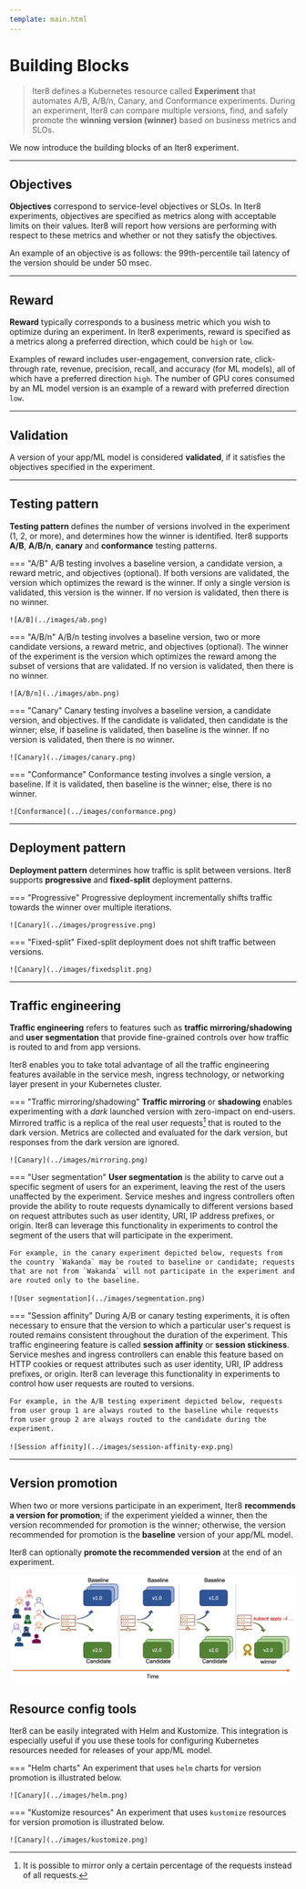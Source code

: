 ```yaml
---
template: main.html
---
```


# Building Blocks

> Iter8 defines a Kubernetes resource called **Experiment** that automates A/B, A/B/n, Canary, and Conformance experiments. During an experiment, Iter8 can compare multiple versions, find,  and safely promote the **winning version (winner)** based on business metrics and SLOs.

We now introduce the building blocks of an Iter8 experiment.

***

## Objectives

**Objectives** correspond to service-level objectives or SLOs. In Iter8 experiments, objectives are specified as metrics along with acceptable limits on their values. Iter8 will report how versions are performing with respect to these metrics and whether or not they satisfy the objectives.

An example of an objective is as follows: the 99th-percentile tail latency of the version should be under 50 msec.

***

## Reward
**Reward** typically corresponds to a business metric which you wish to optimize during an experiment. In Iter8 experiments, reward is specified as a metrics along a preferred direction, which could be `high` or `low`. 

Examples of reward includes user-engagement, conversion rate, click-through rate, revenue, precision, recall, and accuracy (for ML models), all of which have a preferred direction `high`. The number of GPU cores consumed by an ML model version is an example of a reward with preferred direction `low`.

***

## Validation

A version of your app/ML model is considered **validated**, if it satisfies the objectives specified in the experiment.

***

## Testing pattern

**Testing pattern** defines the number of versions involved in the experiment (1, 2, or more), and determines how the winner is identified. Iter8 supports **A/B**, **A/B/n**, **canary** and **conformance** testing patterns.

=== "A/B"
    A/B testing involves a baseline version, a candidate version, a reward metric, and objectives (optional). If both versions are validated, the version which optimizes the reward is the winner. If only a single version is validated, this version is the winner. If no version is validated, then there is no winner.

    ![A/B](../images/ab.png)

=== "A/B/n"
    A/B/n testing involves a baseline version, two or more candidate versions, a reward metric,  and objectives (optional). The winner of the experiment is the version which optimizes the reward among the subset of versions that are validated. If no version is validated, then there is no winner.

    ![A/B/n](../images/abn.png)

=== "Canary"
    Canary testing involves a baseline version, a candidate version, and objectives. If the candidate is validated, then candidate is the winner; else, if baseline is validated, then baseline is the winner. If no version is validated, then there is no winner.

    ![Canary](../images/canary.png)

=== "Conformance"
    Conformance testing involves a single version, a baseline. If it is validated, then baseline is the winner; else, there is no winner.

    ![Conformance](../images/conformance.png)

***

## Deployment pattern

**Deployment pattern** determines how traffic is split between versions. Iter8 supports **progressive** and **fixed-split** deployment patterns.

=== "Progressive"
    Progressive deployment incrementally shifts traffic towards the winner over multiple iterations.

    ![Canary](../images/progressive.png)

=== "Fixed-split"
    Fixed-split deployment does not shift traffic between versions.

    ![Canary](../images/fixedsplit.png)

***

## Traffic engineering

**Traffic engineering** refers to features such as **traffic mirroring/shadowing** and **user segmentation** that provide fine-grained controls over how traffic is routed to and from app versions.

Iter8 enables you to take total advantage of all the traffic engineering features available in the service mesh, ingress technology, or networking layer present in your Kubernetes cluster.

=== "Traffic mirroring/shadowing"
    **Traffic mirroring** or **shadowing** enables experimenting with a *dark* launched version with zero-impact on end-users. Mirrored traffic is a replica of the real user requests[^1] that is routed to the dark version. Metrics are collected and evaluated for the dark version, but responses from the dark version are ignored.

    ![Canary](../images/mirroring.png)

=== "User segmentation"
    **User segmentation** is the ability to carve out a specific segment of users for an experiment, leaving the rest of the users unaffected by the experiment. Service meshes and ingress controllers often provide the ability to route requests dynamically to different versions based on request attributes such as user identity, URI, IP address prefixes, or origin. Iter8 can leverage this functionality in experiments to control the segment of the users that will participate in the experiment. 
    
    For example, in the canary experiment depicted below, requests from the country `Wakanda` may be routed to baseline or candidate; requests that are not from `Wakanda` will not participate in the experiment and are routed only to the baseline.

    ![User segmentation](../images/segmentation.png)

=== "Session affinity"
    During A/B or canary testing experiments, it is often necessary to ensure that the version to which a particular user's request is routed remains consistent throughout the duration of the experiment. This traffic engineering feature is called **session affinity** or **session stickiness**. Service meshes and ingress controllers can enable this feature based on HTTP cookies or request attributes such as user identity, URI, IP address prefixes, or origin. Iter8 can leverage this functionality in experiments to control how user requests are routed to versions.

    For example, in the A/B testing experiment depicted below, requests from user group 1 are always routed to the baseline while requests from user group 2 are always routed to the candidate during the experiment.

    ![Session affinity](../images/session-affinity-exp.png)
***


## Version promotion

When two or more versions participate in an experiment, Iter8 **recommends a version for promotion**; if the experiment yielded a winner, then the version recommended for promotion is the winner; otherwise, the version recommended for promotion is the **baseline** version of your app/ML model.

Iter8 can optionally **promote the recommended version** at the end of an experiment.

![Canary](../images/yamljson.png)

## Resource config tools

Iter8 can be easily integrated with Helm and Kustomize. This integration is especially useful if you use these tools for configuring Kubernetes resources needed for releases of your app/ML model.

=== "Helm charts"
    An experiment that uses `helm` charts for version promotion is illustrated below.

    ![Canary](../images/helm.png)

=== "Kustomize resources"
    An experiment that uses `kustomize` resources for version promotion is illustrated below.

    ![Canary](../images/kustomize.png)

[^1]: It is possible to mirror only a certain percentage of the requests instead of all requests.